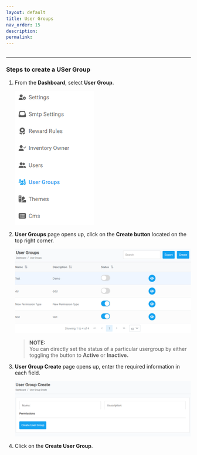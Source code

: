 ```yaml
---
layout: default
title: User Groups
nav_order: 15
description:
permalink:
---
```


##

---

### Steps to create a USer Group

1. From the **Dashboard**, select **User Group**.

   ![user_group](../images/usergroups/usergroup_dashboard.png)

2. **User Groups** page opens up, click on the **Create button** located on the top right corner.

   ![usergroup_page](../images/usergroups/usergroup_page.png)

    > **NOTE:** <br> You can directly set the status of a particular usergroup by either toggling the button to **Active** or **Inactive.**

3. **User Group Create** page opens up, enter the required information in each field.

   ![usergroup_create](../images/usergroups/usergroup_create.png)

4. Click on the **Create User Group**.
